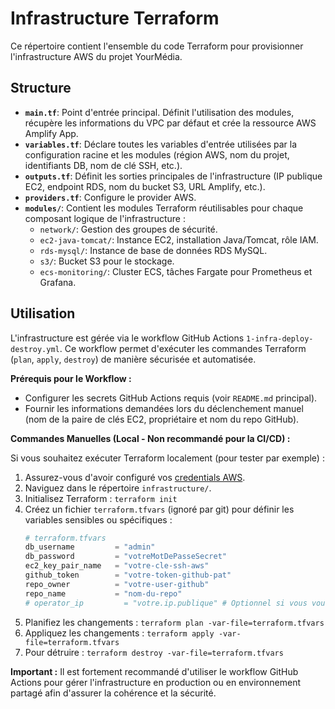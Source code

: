 # Infrastructure Terraform

Ce répertoire contient l'ensemble du code Terraform pour provisionner l'infrastructure AWS du projet YourMédia.

## Structure

*   **`main.tf`**: Point d'entrée principal. Définit l'utilisation des modules, récupère les informations du VPC par défaut et crée la ressource AWS Amplify App.
*   **`variables.tf`**: Déclare toutes les variables d'entrée utilisées par la configuration racine et les modules (région AWS, nom du projet, identifiants DB, nom de clé SSH, etc.).
*   **`outputs.tf`**: Définit les sorties principales de l'infrastructure (IP publique EC2, endpoint RDS, nom du bucket S3, URL Amplify, etc.).
*   **`providers.tf`**: Configure le provider AWS.
*   **`modules/`**: Contient les modules Terraform réutilisables pour chaque composant logique de l'infrastructure :
    *   `network/`: Gestion des groupes de sécurité.
    *   `ec2-java-tomcat/`: Instance EC2, installation Java/Tomcat, rôle IAM.
    *   `rds-mysql/`: Instance de base de données RDS MySQL.
    *   `s3/`: Bucket S3 pour le stockage.
    *   `ecs-monitoring/`: Cluster ECS, tâches Fargate pour Prometheus et Grafana.

## Utilisation

L'infrastructure est gérée via le workflow GitHub Actions `1-infra-deploy-destroy.yml`. Ce workflow permet d'exécuter les commandes Terraform (`plan`, `apply`, `destroy`) de manière sécurisée et automatisée.

**Prérequis pour le Workflow :**

*   Configurer les secrets GitHub Actions requis (voir `README.md` principal).
*   Fournir les informations demandées lors du déclenchement manuel (nom de la paire de clés EC2, propriétaire et nom du repo GitHub).

**Commandes Manuelles (Local - Non recommandé pour la CI/CD) :**

Si vous souhaitez exécuter Terraform localement (pour tester par exemple) :

1.  Assurez-vous d'avoir configuré vos [credentials AWS](https://docs.aws.amazon.com/cli/latest/userguide/cli-configure-quickstart.html).
2.  Naviguez dans le répertoire `infrastructure/`.
3.  Initialisez Terraform : `terraform init`
4.  Créez un fichier `terraform.tfvars` (ignoré par git) pour définir les variables sensibles ou spécifiques :
    ```tfvars
    # terraform.tfvars
    db_username         = "admin"
    db_password         = "votreMotDePasseSecret"
    ec2_key_pair_name   = "votre-cle-ssh-aws"
    github_token        = "votre-token-github-pat"
    repo_owner          = "votre-user-github"
    repo_name           = "nom-du-repo"
    # operator_ip         = "votre.ip.publique" # Optionnel si vous voulez restreindre l'accès
    ```
5.  Planifiez les changements : `terraform plan -var-file=terraform.tfvars`
6.  Appliquez les changements : `terraform apply -var-file=terraform.tfvars`
7.  Pour détruire : `terraform destroy -var-file=terraform.tfvars`

**Important :** Il est fortement recommandé d'utiliser le workflow GitHub Actions pour gérer l'infrastructure en production ou en environnement partagé afin d'assurer la cohérence et la sécurité.

